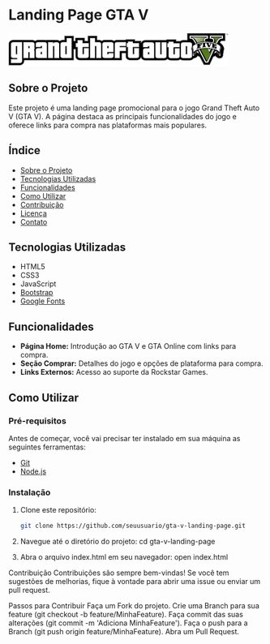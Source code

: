 # Landing Page GTA V

![GTA V Logo](src/imagens/logo-gta.svg)

## Sobre o Projeto

Este projeto é uma landing page promocional para o jogo Grand Theft Auto V (GTA V). A página destaca as principais funcionalidades do jogo e oferece links para compra nas plataformas mais populares.

## Índice

- [Sobre o Projeto](#sobre-o-projeto)
- [Tecnologias Utilizadas](#tecnologias-utilizadas)
- [Funcionalidades](#funcionalidades)
- [Como Utilizar](#como-utilizar)
- [Contribuição](#contribuição)
- [Licença](#licença)
- [Contato](#contato)

## Tecnologias Utilizadas

- HTML5
- CSS3
- JavaScript
- [Bootstrap](https://getbootstrap.com)
- [Google Fonts](https://fonts.google.com)

## Funcionalidades

- **Página Home:** Introdução ao GTA V e GTA Online com links para compra.
- **Seção Comprar:** Detalhes do jogo e opções de plataforma para compra.
- **Links Externos:** Acesso ao suporte da Rockstar Games.

## Como Utilizar

### Pré-requisitos

Antes de começar, você vai precisar ter instalado em sua máquina as seguintes ferramentas:

- [Git](https://git-scm.com)
- [Node.js](https://nodejs.org/en/)

### Instalação

1. Clone este repositório:

   ```bash
   git clone https://github.com/seuusuario/gta-v-landing-page.git
2. Navegue até o diretório do projeto:
   cd gta-v-landing-page

3. Abra o arquivo index.html em seu navegador:
   open index.html

Contribuição
Contribuições são sempre bem-vindas! Se você tem sugestões de melhorias, fique à vontade para abrir uma issue ou enviar um pull request.

Passos para Contribuir
Faça um Fork do projeto.
Crie uma Branch para sua feature (git checkout -b feature/MinhaFeature).
Faça commit das suas alterações (git commit -m 'Adiciona MinhaFeature').
Faça o push para a Branch (git push origin feature/MinhaFeature).
Abra um Pull Request.
